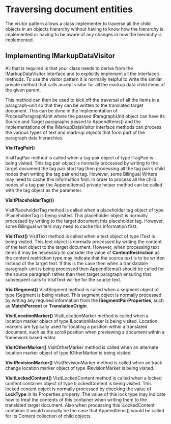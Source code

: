 Traversing document entities
=====

The visitor pattern allows a class implementer to traverse all the child objects in an objects hierarchy without having to know how the hierarchy is implemented or having to be aware of any changes in how the hierarchy is implemented.

Implementing IMarkupDataVisitor
----

All that is required is that your class needs to derive from the IMarkupDataVisitor interface and to explicitly implement all the interface’s methods. To use the visitor pattern it is normally helpful to write the similar private method that calls accept visitor for all the markup data child items of the given parent.

This method can then be used to kick off the traversal of all the items in a paragraph-unit so that they can be written to the translated target document. This can be done in the implementation of ProcessParagraphUnit where the passed IParagraphUnit object can have its Source and Target paragraphs passed to AppendItems() and the implementations of the IMarkupDataVisitor interface methods can process the various types of text and mark-up objects that form part of the paragraph data hierarchies.

**VisitTagPair()**

VisitTagPair method is called when a tag pair object of type ITagPair is being visited. This tag pair object is normally processed by writing to the target document the tag pair start tag then processing all the tag pair’s child nodes then writing the tag pair end tag. However, some Bilingual Writers may need to cache this information first. In order to process all the child nodes of a tag pair the AppendItems() private helper method can be called with the tag object as the parameter.

**VisitPlaceholderTag())**

VisitPlaceholderTag method is called when a placeholder tag object of type IPlaceholderTag is being visited. This placeholder object is normally processed by writing to the target document this placeholder tag. However, some Bilingual writers may need to cache this information first.

**VisitText()**
VisitText method is called when a text object of type IText is being visited. This text object is normally processed by writing the content of the text object to the target document. However, when processing text items it may be necessary to consider the value of **ContentRestriction** as the content restriction type may indicate that the source text is to be written instead of the target text. If this is the case then when a translatable paragraph-unit is being processed then AppendItems() should be called for the source paragraph rather than then target paragraph ensuring that subsequent calls to VisitText will be for the source text.

**VisitSegment()**
VisitSegment method is called when a segment object of type ISegment is being visited. This segment object is normally processed by writing any required information from the **ISegmentPairProperties**, such as **MatchPercent** or **TranslationOrigin**.

**VisitLocationMarker()**
VisitLocationMarker method is called when a location marker object of type ILocationMarker is being visited. Location markers are typically used for locating a position within a translated document, such as the scroll position when previewing a document within a framework based editor.

**VisitOtherMarker()**
VisitOtherMarker method is called when an alternate location marker object of type IOtherMarker is being visited.

**VisitRevisionMarker()**
VisitRevisionMarker method is called when an track change location marker object of type IRevisionMarker is being visited.

**VisitLockedContent()**
VisitLockedContent method is called when a locked content container object of type ILockedContent is being visited. This locked content object is normally processed by checking the value of **LockType** in its Properties property. The value of this lock type may indicate how to treat the contents of this container when writing them to the translated target document. Also when processing this ILockedContent container it would normally be the case that AppendItems() would be called for its Content collection of child objects.